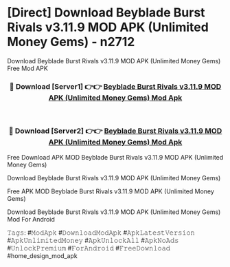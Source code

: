 # [Direct] Download Beyblade Burst Rivals v3.11.9 MOD APK (Unlimited Money Gems) - n2712
Download Beyblade Burst Rivals v3.11.9 MOD APK (Unlimited Money Gems) Free Mod APK

<div align="center">
<h3>🔴 Download [Server1] 👉👉 <a href="https://apk-comot.site?title=Beyblade_Burst_Rivals_v3.11.9_MOD_APK_(Unlimited_Money_Gems)">Beyblade Burst Rivals v3.11.9 MOD APK (Unlimited Money Gems) Mod Apk</a></h3><br>

<h3>🔴 Download [Server2] 👉👉 <a href="https://apk-comot.site?title=Beyblade_Burst_Rivals_v3.11.9_MOD_APK_(Unlimited_Money_Gems)">Beyblade Burst Rivals v3.11.9 MOD APK (Unlimited Money Gems) Mod Apk</a></h3>
</div>


Free Download APK MOD Beyblade Burst Rivals v3.11.9 MOD APK (Unlimited Money Gems)

Download Beyblade Burst Rivals v3.11.9 MOD APK (Unlimited Money Gems) 

Free APK MOD Beyblade Burst Rivals v3.11.9 MOD APK (Unlimited Money Gems) 

Download Beyblade Burst Rivals v3.11.9 MOD APK (Unlimited Money Gems) Mod For Android

𝚃𝚊𝚐𝚜: #𝙼𝚘𝚍𝙰𝚙𝚔 #𝙳𝚘𝚠𝚗𝚕𝚘𝚊𝚍𝙼𝚘𝚍𝙰𝚙𝚔 #𝙰𝚙𝚔𝙻𝚊𝚝𝚎𝚜𝚝𝚅𝚎𝚛𝚜𝚒𝚘𝚗 #𝙰𝚙𝚔𝚄𝚗𝚕𝚒𝚖𝚒𝚝𝚎𝚍𝙼𝚘𝚗𝚎𝚢 #𝙰𝚙𝚔𝚄𝚗𝚕𝚘𝚌𝚔𝙰𝚕𝚕 #𝙰𝚙𝚔𝙽𝚘𝙰𝚍𝚜 #𝚄𝚗𝚕𝚘𝚌𝚔𝙿𝚛𝚎𝚖𝚒𝚞𝚖 #𝙵𝚘𝚛𝙰𝚗𝚍𝚛𝚘𝚒𝚍 #𝙵𝚛𝚎𝚎𝙳𝚘𝚠𝚗𝚕𝚘𝚊𝚍 #home_design_mod_apk